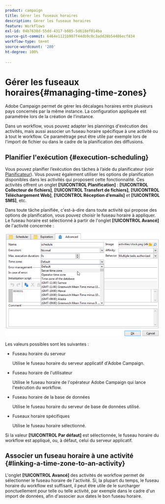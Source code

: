 ```yaml
---
product: campaign
title: Gérer les fuseaux horaires
description: Gérer les fuseaux horaires
feature: Workflows
exl-id: 04b7638d-55dd-4317-b605-5d618ef014ba
source-git-commit: 6464e1121b907f44db9c0c3add28b54486ecf834
workflow-type: tm+mt
source-wordcount: '280'
ht-degree: 100%

---
```


# Gérer les fuseaux horaires{#managing-time-zones}

Adobe Campaign permet de gérer les décalages horaires entre plusieurs pays concernés par la même instance. La configuration appliquée est paramétrée lors de la création de l’instance.

Dans un workflow, vous pouvez adapter les plannings d&#39;exécution des activités, mais aussi associer un fuseau horaire spécifique à une activité ou à tout le workflow. Ce paramétrage peut être utile par exemple lors de l&#39;import de fichier ou dans le cadre de la planification des diffusions.

## Planifier l&#39;exécution {#execution-scheduling}

Vous pouvez planifier l’exécution des tâches à l’aide du planificateur (voir [Planificateur](scheduler.md)). Vous pouvez également utiliser les options de planification disponibles dans les activités qui proposent cette fonctionnalité. Ces activités offrent un onglet **[!UICONTROL Planification]** : **[!UICONTROL Collecteur de fichiers]**, **[!UICONTROL Transfert de fichiers]**, **[!UICONTROL Téléchargement Web]**, **[!UICONTROL Réception d’emails]** et **[!UICONTROL SMS]**, etc.

Dans toute tâche planifiée, c&#39;est-à-dire dans toute activité qui propose des options de planification, vous pouvez choisir le fuseau horaire à appliquer. Le fuseau horaire est sélectionné à partir de l&#39;onglet **[!UICONTROL Avancé]** de l&#39;activité concernée :

![](assets/wf-timezone-in-a-box.png)

Les valeurs possibles sont les suivantes :

* Fuseau horaire du serveur

  Utilise le fuseau horaire du serveur applicatif d&#39;Adobe Campaign.

* Fuseau horaire de l&#39;utilisateur

  Utilise le fuseau horaire de l&#39;opérateur Adobe Campaign qui lance l&#39;exécution du workflow.

* Fuseau horaire de la base de données

  Utilise le fuseau horaire du serveur de base de données utilisé.

* Fuseaux horaire spécifiques

  Utilise le fuseau horaire sélectionné.

Si la valeur **[!UICONTROL Par défaut]** est sélectionnée, le fuseau horaire du workflow est appliqué, ou, à défaut, celui du serveur applicatif.

## Associer un fuseau horaire à une activité {#linking-a-time-zone-to-an-activity}

L&#39;onglet **[!UICONTROL Avancé]** des activités de workflow permet de sélectionner le fuseau horaire de l&#39;activité. Si, la plupart du temps, le fuseau horaire du workflow est suffisant, il peut être utile de le surcharger ponctuellement pour telle ou telle activité, par exemple dans le cadre d&#39;un import de données, afin d&#39;associer aux dates le bon fuseau horaire.
